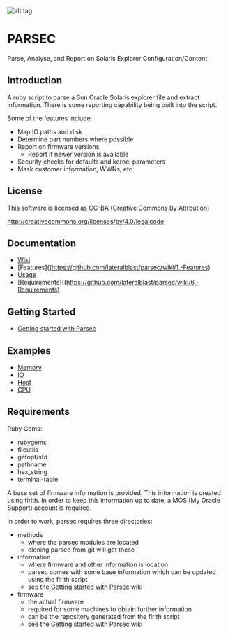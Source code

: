 ![alt tag](https://raw.githubusercontent.com/lateralblast/parsec/master/sparc_t5.jpg)

PARSEC
======

Parse, Analyse, and Report on Solaris Explorer Configuration/Content

Introduction
------------

A ruby script to parse a Sun Oracle Solaris explorer file and extract information.
There is some reporting capability being built into the script.

Some of the features include:

- Map IO paths and disk
- Determine part numbers where possible
- Report on firmware versions
  - Report if newer version is available
- Security checks for defaults and kernel parameters
- Mask customer information, WWNs, etc

License
-------

This software is licensed as CC-BA (Creative Commons By Attrbution)

http://creativecommons.org/licenses/by/4.0/legalcode


Documentation
-------------

- [Wiki](https://github.com/lateralblast/parsec/wiki)
- [Features]((https://github.com/lateralblast/parsec/wiki/1.-Features)
- [Usage](https://github.com/lateralblast/parsec/wiki/2.-Usage)
- [Requirements]((https://github.com/lateralblast/parsec/wiki/6.-Requirements)

Getting Started
---------------

- [Getting started with Parsec](https://github.com/lateralblast/parsec/wiki/3.-Getting-Started)

Examples
--------

- [Memory](https://github.com/lateralblast/parsec/wiki/4.1-Memory)
- [IO](https://github.com/lateralblast/parsec/wiki/4.2-IO)
- [Host](https://github.com/lateralblast/parsec/wiki/4.3-Host)
- [CPU](https://github.com/lateralblast/parsec/wiki/4.4-CPU)

Requirements
------------

Ruby Gems:

- rubygems
- fileutils
- getopt/std
- pathname
- hex_string
- terminal-table

A base set of firmware information is provided. This information is created using firith.
In order to keep this information up to date, a MOS (My Oracle Support) account is required.

In order to work, parsec requires three directories:

- methods
  - where the parsec modules are located
  - cloning parsec from git will get these
- information
  - where firmware and other information is location
  - parsec comes with some base information which can be updated using the firith script
  - see the [Getting started with Parsec](https://github.com/lateralblast/parsec/wiki/3.-Getting-Started) wiki
- firmware
  - the actual firmware
  - required for some machines to obtain further information
  - can be the repository generated from the firith script
  - see the [Getting started with Parsec](https://github.com/lateralblast/parsec/wiki/3.-Getting-Started) wiki


